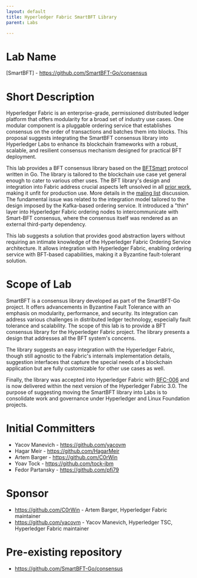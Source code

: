```yaml
---
layout: default
title: Hyperledger Fabric SmartBFT Library
parent: Labs

---
```

# Lab Name

[SmartBFT] - https://github.com/SmartBFT-Go/consensus


# Short Description

Hyperledger Fabric is an enterprise-grade, permissioned distributed ledger platform that offers modularity for a broad set of industry use cases. One modular component is a pluggable ordering service that establishes consensus on the order of transactions and batches them into blocks. This proposal suggests integrating the SmartBFT consensus library into Hyperledger Labs to enhance its blockchain frameworks with a robust, scalable, and resilient consensus mechanism designed for practical BFT deployment.

This lab provides a BFT consensus library based on the [BFTSmart](https://github.com/bft-smart/library) protocol written in Go. The library is tailored to the blockchain use case yet general enough to cater to various other uses. The BFT library's design and integration into Fabric address crucial aspects left unsolved in all [prior work](https://github.com/bft-smart/library), making it unfit for production use. More details in the [maling list](https://lists.hyperledger.org/g/fabric/topic/17549966) discussion. The fundamental issue was related to the integration model tailored to the design imposed by the Kafka-based ordering service. It introduced a "thin" layer into Hyperledger Fabric ordering nodes to intercommunicate with Smart-BFT consensus, where the consensus itself was rendered as an external third-party dependency.

This lab suggests a solution that provides good abstraction layers without requiring an intimate knowledge of the Hyperledger Fabric Ordering Service architecture. It allows integration with Hyperledger Fabric, enabling ordering service with BFT-based capabilities, making it a Byzantine fault-tolerant solution. 



# Scope of Lab

SmartBFT is a consensus library developed as part of the SmartBFT-Go project. It offers advancements in Byzantine Fault Tolerance with an emphasis on modularity, performance, and security. Its integration can address various challenges in distributed ledger technology, especially fault tolerance and scalability.
The scope of this lab is to provide a BFT consensus library for the Hyperledger Fabric project. The library presents a design that addresses all the BFT system's concerns.

The library suggests an easy integration with the Hyperledger Fabric, though still agnostic to the Fabric's internals implementation details, suggestion interfaces that capture the special needs of a blockchain application but are fully customizable for other use cases as well.

Finally, the library was accepted into Hyperledger Fabric with [RFC-006](https://github.com/hyperledger/fabric-rfcs/blob/main/text/006-bft-based-ordering-service.md) and is now delivered within the next version of the Hyperledger Fabric 3.0. The purpose of suggesting moving the SmartBFT library into Labs is to consolidate work and governance under Hyperledger and Linux Foundation projects. 

# Initial Committers

* Yacov Manevich - https://github.com/yacovm
* Hagar Meir - https://github.com/HagarMeir
* Artem Barger - https://github.com/C0rWin
* Yoav Tock - https://github.com/tock-ibm
* Fedor Partansky - https://github.com/pfi79

# Sponsor

- https://github.com/C0rWin - Artem Barger, Hyperledger Fabric maintainer
- https://github.com/yacovm - Yacov Manevich, Hyperledger TSC, Hyperledger Fabric maintainer 

# Pre-existing repository

- https://github.com/SmartBFT-Go/consensus
